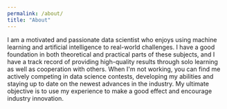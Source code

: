 ```yaml
---
permalink: /about/
title: "About"
---
```


I am a motivated and passionate data scientist who enjoys using machine learning and artificial intelligence to real-world challenges. I have a good foundation in both theoretical and practical parts of these subjects, and I have a track record of providing high-quality results through solo learning as well as cooperation with others. When I'm not working, you can find me actively competing in data science contests, developing my abilities and staying up to date on the newest advances in the industry. My ultimate objective is to use my experience to make a good effect and encourage industry innovation.
